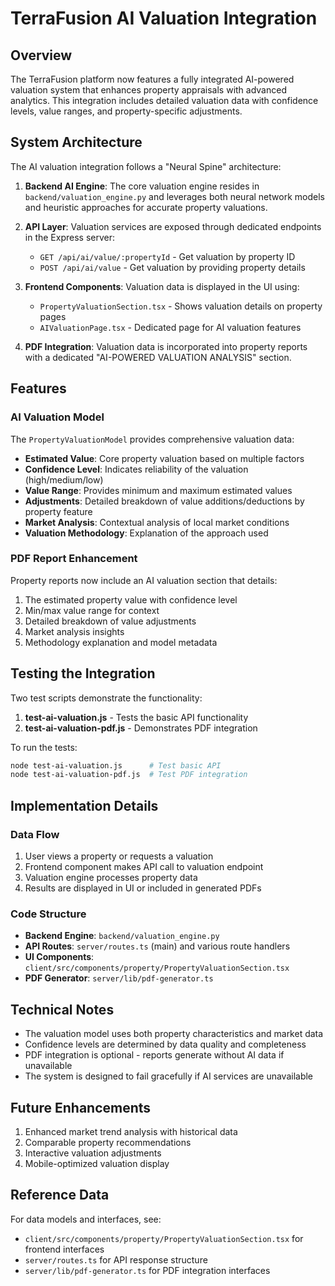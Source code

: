 # TerraFusion AI Valuation Integration

## Overview

The TerraFusion platform now features a fully integrated AI-powered valuation system that enhances property appraisals with advanced analytics. This integration includes detailed valuation data with confidence levels, value ranges, and property-specific adjustments.

## System Architecture

The AI valuation integration follows a "Neural Spine" architecture:

1. **Backend AI Engine**: The core valuation engine resides in `backend/valuation_engine.py` and leverages both neural network models and heuristic approaches for accurate property valuations.

2. **API Layer**: Valuation services are exposed through dedicated endpoints in the Express server:

   - `GET /api/ai/value/:propertyId` - Get valuation by property ID
   - `POST /api/ai/value` - Get valuation by providing property details

3. **Frontend Components**: Valuation data is displayed in the UI using:

   - `PropertyValuationSection.tsx` - Shows valuation details on property pages
   - `AIValuationPage.tsx` - Dedicated page for AI valuation features

4. **PDF Integration**: Valuation data is incorporated into property reports with a dedicated "AI-POWERED VALUATION ANALYSIS" section.

## Features

### AI Valuation Model

The `PropertyValuationModel` provides comprehensive valuation data:

- **Estimated Value**: Core property valuation based on multiple factors
- **Confidence Level**: Indicates reliability of the valuation (high/medium/low)
- **Value Range**: Provides minimum and maximum estimated values
- **Adjustments**: Detailed breakdown of value additions/deductions by property feature
- **Market Analysis**: Contextual analysis of local market conditions
- **Valuation Methodology**: Explanation of the approach used

### PDF Report Enhancement

Property reports now include an AI valuation section that details:

1. The estimated property value with confidence level
2. Min/max value range for context
3. Detailed breakdown of value adjustments
4. Market analysis insights
5. Methodology explanation and model metadata

## Testing the Integration

Two test scripts demonstrate the functionality:

1. **test-ai-valuation.js** - Tests the basic API functionality
2. **test-ai-valuation-pdf.js** - Demonstrates PDF integration

To run the tests:

```bash
node test-ai-valuation.js      # Test basic API
node test-ai-valuation-pdf.js  # Test PDF integration
```

## Implementation Details

### Data Flow

1. User views a property or requests a valuation
2. Frontend component makes API call to valuation endpoint
3. Valuation engine processes property data
4. Results are displayed in UI or included in generated PDFs

### Code Structure

- **Backend Engine**: `backend/valuation_engine.py`
- **API Routes**: `server/routes.ts` (main) and various route handlers
- **UI Components**: `client/src/components/property/PropertyValuationSection.tsx`
- **PDF Generator**: `server/lib/pdf-generator.ts`

## Technical Notes

- The valuation model uses both property characteristics and market data
- Confidence levels are determined by data quality and completeness
- PDF integration is optional - reports generate without AI data if unavailable
- The system is designed to fail gracefully if AI services are unavailable

## Future Enhancements

1. Enhanced market trend analysis with historical data
2. Comparable property recommendations
3. Interactive valuation adjustments
4. Mobile-optimized valuation display

## Reference Data

For data models and interfaces, see:

- `client/src/components/property/PropertyValuationSection.tsx` for frontend interfaces
- `server/routes.ts` for API response structure
- `server/lib/pdf-generator.ts` for PDF integration interfaces
